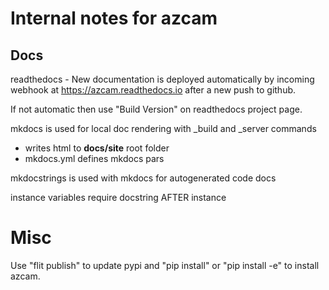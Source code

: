 # Internal notes for azcam

## Docs
readthedocs - New documentation is deployed automatically by incoming webhook at https://azcam.readthedocs.io after a new push to github.

If not automatic then use "Build Version" on readthedocs project page.

mkdocs is used for local doc rendering with _build and _server commands 
 - writes html to **docs/site** root folder
 - mkdocs.yml defines mkdocs pars

mkdocstrings is used with mkdocs for autogenerated code docs

instance variables require docstring AFTER instance
 
# Misc
Use "flit publish" to update pypi and "pip install" or "pip install -e" to install azcam.